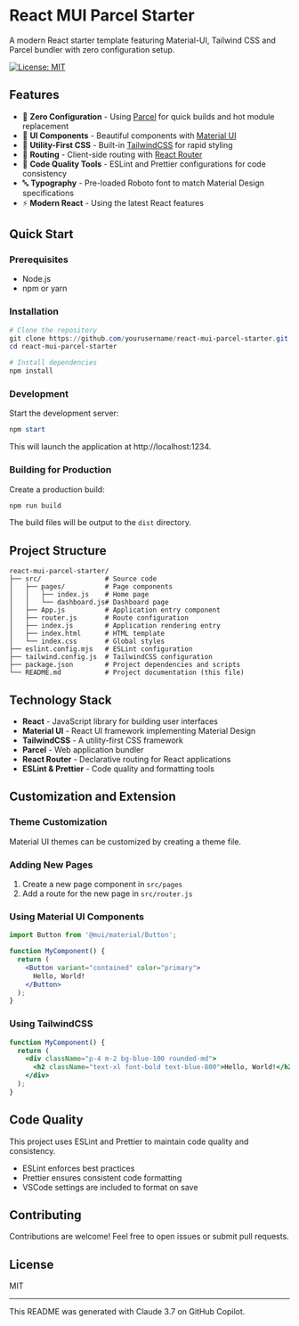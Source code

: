 # React MUI Parcel Starter

A modern React starter template featuring Material-UI, Tailwind CSS and Parcel bundler with zero configuration setup.

[![License: MIT](https://img.shields.io/badge/License-MIT-blue.svg)](https://opensource.org/licenses/MIT)

## Features

- 🚀 **Zero Configuration** - Using [Parcel](https://parceljs.org/) for quick builds and hot module replacement
- 🎨 **UI Components** - Beautiful components with [Material UI](https://mui.com/)
- 💅 **Utility-First CSS** - Built-in [TailwindCSS](https://tailwindcss.com/) for rapid styling
- 🧭 **Routing** - Client-side routing with [React Router](https://reactrouter.com/)
- 📝 **Code Quality Tools** - ESLint and Prettier configurations for code consistency
- 🔤 **Typography** - Pre-loaded Roboto font to match Material Design specifications
- ⚡ **Modern React** - Using the latest React features

## Quick Start

### Prerequisites

- Node.js 
- npm or yarn

### Installation

```powershell
# Clone the repository
git clone https://github.com/yourusername/react-mui-parcel-starter.git
cd react-mui-parcel-starter

# Install dependencies
npm install
```

### Development

Start the development server:

```powershell
npm start
```

This will launch the application at http://localhost:1234.

### Building for Production

Create a production build:

```powershell
npm run build
```

The build files will be output to the `dist` directory.

## Project Structure

```
react-mui-parcel-starter/
├── src/                # Source code
│   ├── pages/          # Page components
│   │   ├── index.js    # Home page
│   │   └── dashboard.js# Dashboard page
│   ├── App.js          # Application entry component
│   ├── router.js       # Route configuration
│   ├── index.js        # Application rendering entry
│   ├── index.html      # HTML template
│   └── index.css       # Global styles
├── eslint.config.mjs   # ESLint configuration
├── tailwind.config.js  # TailwindCSS configuration 
├── package.json        # Project dependencies and scripts
└── README.md           # Project documentation (this file)
```

## Technology Stack

- **React** - JavaScript library for building user interfaces
- **Material UI** - React UI framework implementing Material Design
- **TailwindCSS** - A utility-first CSS framework
- **Parcel** - Web application bundler
- **React Router** - Declarative routing for React applications
- **ESLint & Prettier** - Code quality and formatting tools

## Customization and Extension

### Theme Customization

Material UI themes can be customized by creating a theme file.

### Adding New Pages

1. Create a new page component in `src/pages`
2. Add a route for the new page in `src/router.js`

### Using Material UI Components

```jsx
import Button from '@mui/material/Button';

function MyComponent() {
  return (
    <Button variant="contained" color="primary">
      Hello, World!
    </Button>
  );
}
```

### Using TailwindCSS

```jsx
function MyComponent() {
  return (
    <div className="p-4 m-2 bg-blue-100 rounded-md">
      <h2 className="text-xl font-bold text-blue-800">Hello, World!</h2>
    </div>
  );
}
```

## Code Quality

This project uses ESLint and Prettier to maintain code quality and consistency.

- ESLint enforces best practices
- Prettier ensures consistent code formatting
- VSCode settings are included to format on save

## Contributing

Contributions are welcome! Feel free to open issues or submit pull requests.

## License

MIT

---
This README was generated with Claude 3.7 on GitHub Copilot.
